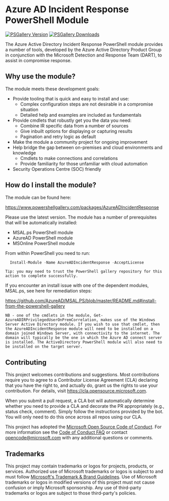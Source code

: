 # Azure AD Incident Response PowerShell Module

[![PSGallery Version](https://img.shields.io/powershellgallery/v/AzureADIncidentResponse)](https://www.powershellgallery.com/packages/AzureADIncidentResponse) 
[![PSGallery Downloads](https://img.shields.io/powershellgallery/dt/AzureADIncidentResponse)](https://www.powershellgallery.com/packages/AzureADIncidentResponse)

The Azure Active Directory Incident Response PowerShell module provides a number of tools, developed by the Azure Active Directory Product Group in conjunction with the Microsoft Detection and Response Team (DART), to assist in compromise response.
 
 
## Why use the module?
 
The module meets these development goals:
 
  * Provide tooling that is quick and easy to install and use:
      * Complex configuration steps are not desirable in a compromise situation 
      * Detailed help and examples are included as fundamentals
  * Provide cmdlets that robustly get you the data you need:
    * Combine IR specific data from a number of sources
    * Give inbuilt options for displaying or capturing results
    * Pagination and retry logic as default
  * Make the module a community project for ongoing improvement
  * Help bridge the gap between on-premises and cloud environments and knowledge
    * Cmdlets to make connections and correlations
    * Provide familiarity for those unfamiliar with cloud automation
  * Security Operations Centre (SOC) friendly
 
 
## How do I install the module?
 
The module can be found here:
 
  https://www.powershellgallery.com/packages/AzureADIncidentResponse
 
 
Please use the latest version. The module has a number of prerequisites that will be automatically installed:
 
  * MSAL.ps PowerShell module
  * AzureAD PowerShell module
  * MSOnline PowerShell module
 
From within PowerShell you need to run:
```PowerShell 
  Install-Module -Name AzureADIncidentResponse -AcceptLicense
```

  `Tip: you may need to trust the PowerShell gallery repository for this action to complete successfully.`

 
If you encounter an install issue with one of the dependent modules, MSAL.ps, see here for remediation steps:
 
  https://github.com/AzureAD/MSAL.PS/blob/master/README.md#install-from-the-powershell-gallery
 
 
`NB - one of the cmdlets in the module, Get-AzureADIRPrivilegedUserOnPremCorrelation, makes use of the Windows Server Active Directory module. If you wish to use that cmdlet, then the AzureADIncidentResponse module will need to be installed on a domain joined Windows Server, with connectivity to the internet. The domain will typically be the one in which the Azure AD connect server is installed. The ActiveDirectory PowerShell module will also need to be installed on the target server.` 


## Contributing

This project welcomes contributions and suggestions.  Most contributions require you to agree to a
Contributor License Agreement (CLA) declaring that you have the right to, and actually do, grant us
the rights to use your contribution. For details, visit https://cla.opensource.microsoft.com.

When you submit a pull request, a CLA bot will automatically determine whether you need to provide
a CLA and decorate the PR appropriately (e.g., status check, comment). Simply follow the instructions
provided by the bot. You will only need to do this once across all repos using our CLA.

This project has adopted the [Microsoft Open Source Code of Conduct](https://opensource.microsoft.com/codeofconduct/).
For more information see the [Code of Conduct FAQ](https://opensource.microsoft.com/codeofconduct/faq/) or
contact [opencode@microsoft.com](mailto:opencode@microsoft.com) with any additional questions or comments.


## Trademarks

This project may contain trademarks or logos for projects, products, or services. Authorized use of Microsoft 
trademarks or logos is subject to and must follow 
[Microsoft's Trademark & Brand Guidelines](https://www.microsoft.com/en-us/legal/intellectualproperty/trademarks/usage/general).
Use of Microsoft trademarks or logos in modified versions of this project must not cause confusion or imply Microsoft sponsorship.
Any use of third-party trademarks or logos are subject to those third-party's policies.
